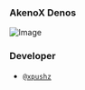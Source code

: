 ### AkenoX Denos
![Image](https://github.com/user-attachments/assets/c490a7a4-4b69-4ae3-883c-622c1946f29e)

### Developer
- [`@xpushz`](https://t.me/xpushz)
